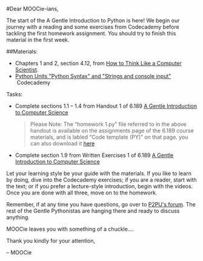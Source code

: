 #Dear MOOCie-ians,

The start of the A Gentle Introduction to Python is here! We begin our journey with a reading and some exercises from Codecademy before tackling the first homework assignment. You should try to finish this material in the first week.

##Materials:

* Chapters 1 and 2, section 4.12, from [How to Think Like a Computer Scientist]( http://www.greenteapress.com/thinkpython/thinkCSpy/html/index.html ).
* [Python Units "Python Syntax" and "Strings and console input"]( http://www.codecademy.com/tracks/python ) 
 Codecademy


Tasks:

* Complete sections 1.1 – 1.4 from Handout 1 of 6.189 [A Gentle Introduction to Computer Science]( http://ocw.mit.edu/courses/electrical-engineering-and-computer-science/6-189-a-gentle-introduction-to-programming-using-python-january-iap-2011/assignments/MIT6_189IAP11_hw1.pdf)
	> Please Note: The “homework 1.py” file referred to in the above handout is available on the assignments page of the 6.189 course materials, and is labled “Code template (PY)” on that page. you can also download it [here](http://ocw.mit.edu/courses/electrical-engineering-and-computer-science/6-189-a-gentle-introduction-to-programming-using-python-january-iap-2011/assignments/hw1.py) 
* Complete section 1.9 from Written Exercises 1 of 6.189 [A Gentle Introduction to Computer Science]( http://ocw.mit.edu/courses/electrical-engineering-and-computer-science/6-189-a-gentle-introduction-to-programming-using-python-january-iap-2011/assignments/MIT6_189IAP11_hw1_written.pdf) 


Let your learning style be your guide with the materials. If you like to learn by doing, dive into the Codecademy exercises; if you are a reader, start with the text; or if you prefer a lecture-style introduction, begin with the videos. Once you are done with all three, move on to the homework.

Remember, if at any time you have questions, go over to [P2PU's forum](http://discourse.p2pu.org/c/gentle-introduction-to-python). The rest of the Gentle Pythonistas are hanging there and ready to 
discuss anything. 

MOOCie leaves you with something of a chuckle….


Thank you kindly for your attention,

– MOOCie


